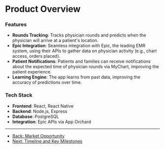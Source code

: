 # Product Overview

### **Features**
- **Rounds Tracking**: Tracks physician rounds and predicts when the physician will arrive at a patient's location.
- **Epic Integration**: Seamless integration with Epic, the leading EMR system, using their APIs to gather data on physician activity (e.g., chart access, orders placed).
- **Patient Notifications**: Patients and families can receive notifications about the expected time of physician rounds via MyChart, improving the patient experience.
- **Learning Engine**: The app learns from past data, improving the accuracy of predictions over time.

### **Tech Stack**
- **Frontend**: React, React Native
- **Backend**: Node.js, Express
- **Database**: PostgreSQL
- **Integration**: Epic APIs via App Orchard

---

- [Back: Market Opportunity](3_Market_Opportunity.html)
- [Next: Timeline and Key Milestones](5_Timeline_and_Key_Milestones.html)
